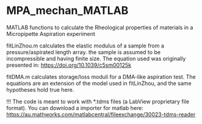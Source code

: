 # MPA_mechan_MATLAB
MATLAB functions to calculate the Rheological properties of materials in a Micropipette Aspiration experiment

fitLinZhou.m calculates the elastic modulus of a sample from a pressure/aspirated length array.
             the sample is assumed to be incompressible and having finite size. The equation used was originally presented in: https://doi.org/10.1039/c5sm00125k
             
fitDMA.m calculates storage/loss moduli for a DMA-like aspiration test. The equations are an extension of the model used in fitLinZhou, and the same hypotheses hold true here.

!!!
The code is meant to work with *.tdms files (a LabView proprietary file format).
You can download a importer for matlab here: https://au.mathworks.com/matlabcentral/fileexchange/30023-tdms-reader
